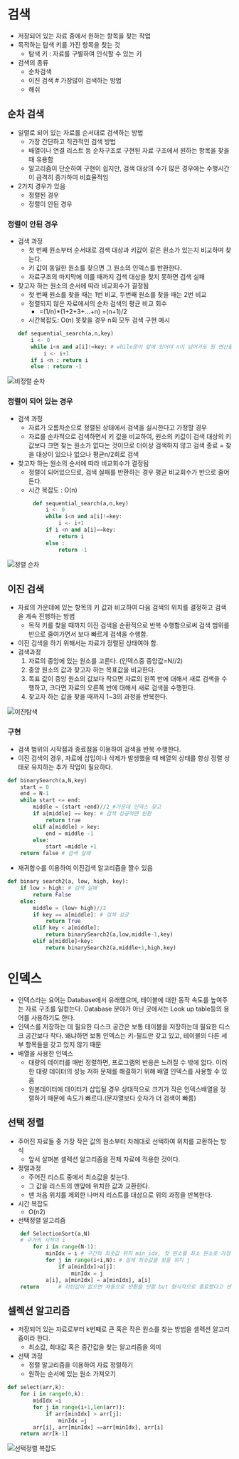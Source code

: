 # 검색
* 저장되어 있는 자료 중에서 원하는 항목을 찾는 작업
* 목적하는 탐색 키를 가진 항목을 찾는 것
    * 탐색 키 : 자료를 구별하여 인식할 수 있는 키
* 검색의 종류
    * 순차검색
    * 이진 검색 # 가장많이 검색하는 방법
    * 해쉬
## 순차 검색
* 일렬로 되어 있는 자료를 순서대로 검색하는 방법
    * 가장 간단하고 직관적인 검색 방법
    * 배열이나 연결 리스트 등 순차구조로 구현된 자료 구조에서 원하는 항목을 찾을 때 유용함
    * 알고리즘이 단순하여 구현이 쉽지만, 검색 대상의 수가 많은 경우에는 수행시간이 급격히 증가하여 비효율적임
* 2가지 경우가 있음
    * 정렬된 경우
    * 정렬이 안된 경우

### 정렬이 안된 경우 
* 검색 과정
    * 첫 번째 원소부터 순서대로 검색 대상과 키값이 같은 원소가 있는지 비교하며 찾는다.
    * 키 값이 동일한 원소를 찾으면 그 원소의 인덱스를 반환한다.
    * 자료구조의 마지막에 이를 때까지 검색 대상을 찾지 못하면 검색 실패
* 찾고자 하는 원소의 순서에 따라 비교회수가 결정됨
    * 첫 번째 원소를 찾을 때는 1번 비교, 두번째 원소를 찾을 때는 2번 비교
    * 정렬되지 않은 자료에서의 순차 검색의 평균 비교 회수
        * =(1/n)*(1+2+3+...+n) =(n+1)/2
    * 시간복잡도: O(n)
    못찾을 경우 n회 모두 검색
    구현 예시
    ```py
    def sequential_search(a,n,key)
        i <- 0
        while i<n and a[i]!=key: # while문이 앞에 있어야 n이 넘어가도 뒷 연산을 진행하지 않으므로 앞에 위치
            i <- i+1
        if i <n : return i
        else : return -1
    ```
![비정렬 순차](<../이미지/240201/비정렬 순차 검색.PNG>)
### 정렬이 되어 있는 경우
* 검색 과정
    * 자료가 오름차순으로 정렬된 상태에서 검색을 실시한다고 가정할 경우
    * 자료를 순차적으로 검색하면서 키 값을 비교하여, 원소의 키값이 검색 대상의 키값보다 크면 찾는 원소가 없다는 것이므로 더이상 검색하지 않고 검색 종료  = 찾을 대상이 있으나 없으나 평균n/2회로 검색
* 찾고자 하는 원소의 순서에 따라 비교회수가 결정됨
    * 정렬이 되어있으므로, 검색 실패를 반환하는 경우 평균 비교회수가 반으로 줄어든다.
    * 시간 복잡도 : O(n)
```py
        def sequential_search(a,n,key)
            i <- 0
            while i<n and a[i]!=key: 
                i <- i+1
            if i <n and a[i]==key: 
                return i
            else :
                return -1
```
![정렬 순차](<../이미지/240201/정렬 순차 검색.PNG>)
## 이진 검색
* 자료의 가운데에 있는 항목의 키 값과 비교하여 다음 검색의 위치를 결정하고 검색을 계속 진행하는 방법
    * 목적 키를 찾을 때까지 이진 검색을 순환적으로 반복 수행함으로써 검색 범위를 반으로 줄여가면서 보다 빠르게 검색을 수행함.
* 이진 검색을 하기 위해서는 자료가 정렬된 상태여야 함.
* 검색과정
    1. 자료의 중앙에 있는 원소를 고른다. (인덱스중 중앙값=N//2)
    2. 중앙 원소의 값과 찾고자 하는 목표값을 비교한다.
    3. 목표 값이 중앙 원소의 값보다 작으면 자료의 왼쪽 반에 대해서 새로 검색을 수행하고, 크다면 자료의 오른쪽 반에 대해서 새로 검색을 수행한다.
    4. 찾고자 하는 값을 찾을 때까지 1~3의 과정을 반복한다.

![이진탐색](../이미지/240201/이진탐색.PNG)

### 구현
* 검색 범위의 시작점과 종료점을 이용하여 검색을 반복 수행한다.
* 이진 검색의 경우, 자료에 삽입이나 삭제가 발생했을 때 배열의 상태를 항상 정렬 상태로 유지하는 추가 작업이 필요하다.

```py
def binarySearch(a,N,key)
    start = 0
    end = N-1
    while start <= end:
        middle = (start +end)//2 #가운데 인덱스 찾고
        if a[middle] == key: # 검색 성공하면 반환
            return true
        elif a[middle] > key:
            end = middle -1
        else:
            start =middle +1
    return false # 검색 실패
```
* 재귀함수를 이용하여 이진검색 알고리즘을 짤수 있음
```py
def binary search2(a, low, high, key):
    if low > high: # 검색 실패
        return False
    else:
        middle = (low+ high)//2
        if key == a[middle]: # 검색 성공
            return True
        elif key < a[middle]:
            return binarySearch2(a,low,middle-1,key)
        elif a[middle]<key:
            return binarySearch2(a,middle+1,high,key)

```
# 인덱스
* 인덱스라는 요어는 Database에서 유래했으며, 테이블에 대한 동작 속도를 높여주는 자료 구조를 일컫는다. Database 분야가 아닌 곳에서는 Look up table등의 용어를 사용하기도 한다.
* 인덱스를 저장하는 데 필요한 디스크 공간은 보통 테이블을 저장하는데 필요한 디스크 공간보다 작다. 왜냐하면 보통 인덱스는 키-필드만 갖고 있고, 테이블의 다른 세부 항목들을 갖고 있지 않기 때문
* 배열을 사용한 인덱스
    * 대량의 데이터를 매번 정렬하면, 프로그램의 반응은 느려질 수 밖에 없다. 이러한 대량 데이터의 성능 저하 문제를 해결하기 위해 배열 인덱스를 사용할 수 있음
    * 원본데이터에 데이터가 삽입될 경우 상대적으로 크기가 작은 인덱스배열을 정렬하기 때문에 속도가 빠르다.(문자열보다 숫자가 더 검색이 빠름)

## 선택 정렬
* 주어진 자료들 중 가장 작은 값의 원소부터 차례대로 선택하여 위치를 교환하는 방식
    * 앞서 살펴본 셀렉션 알고리즘을 전체 자료에 적용한 것이다.
* 정렬과정
    * 주어진 리스트 중에서 최소값을 찾는다.
    * 그 값을 리스트의 맨앞에 위치한 값과 교환한다.
    * 맨 처음 위치를 제외한 나머지 리스트를 대상으로 위의 과정을 반복한다.
* 시간 복잡도
    * O(n2)
* 선택정렬 알고리즘
```py
    def SelectionSort(a,N)
    # 구가의 시작이 i
        for i in range(N-1):
            minIdx = i # 구간의 최솟값 위치 min_idx, 첫 원소를 최소 원소로 가정
            for j in range(i+i,N): # 실제 최솟값을 찾을 위치 j
                if a[minIdx]>a[j]:
                    minIdx = j
            a[i], a[minIdx] = a[minIdx], a[i]
    return      # 리턴값이 없으면 자동으로 반환을 안함 but 형식적으로 종료했다고 선언
```

## 셀렉션 알고리즘
* 저장되어 있는 자료로부터 k번째로 큰 혹은 작은 원소를 찾는 방법을 셀렉션 알고리즘이라 한다.
    * 최소값, 최대값 혹은 중간값을 찾는 알고리즘을 의미
* 선택 과정
    * 정렬 알고리즘을 이용하여 자료 정렬하기
    * 원하는 순서에 있는 원소 가져오기
```py
def select(arr,k):
    for i in range(0,k):
        midIdx =i
        for j in range(i+1,len(arr)):
            if arr[minIdx] > arr[j]:
                minIdx =j
        arr[i], arr[minIdx] ==arr[minIdx], arr[i]
    return arr[k-1]
```

![선택정렬 복잡도](<../이미지/240201/선택정렬 복잡도.PNG>)